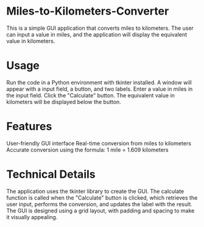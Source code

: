 # Miles-to-Kilometers-Converter
This is a simple GUI application that converts miles to kilometers. The user can input a value in miles, and the application will display the equivalent value in kilometers.

# Usage
Run the code in a Python environment with tkinter installed.
A window will appear with a input field, a button, and two labels.
Enter a value in miles in the input field.
Click the "Calculate" button.
The equivalent value in kilometers will be displayed below the button.

# Features
User-friendly GUI interface
Real-time conversion from miles to kilometers
Accurate conversion using the formula: 1 mile = 1.609 kilometers

# Technical Details
The application uses the tkinter library to create the GUI.
The calculate function is called when the "Calculate" button is clicked, which retrieves the user input, performs the conversion, and updates the label with the result.
The GUI is designed using a grid layout, with padding and spacing to make it visually appealing.
